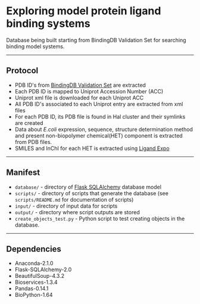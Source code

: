 # Exploring model protein ligand binding systems

Database being built starting from BindingDB Validation Set for searching binding model systems.

----
## Protocol
* PDB ID's from [BindingDB Validation Set](http://www.bindingdb.org/validation_sets/index.jsp) are extracted
* Each PDB ID is mapped to Uniprot Accession Number (ACC) 
* Uniprot xml file is downloaded for each Uniprot ACC
* All PDB ID's associated to each Uniprot entry are extracted from xml files
* For each PDB ID, its PDB file is found in Hal cluster and their symlinks are created
* Data about *E.coli* expression, sequence, structure determination method and present non-biopolymer chemical(HET) component is extracted from PDB files.
* SMILES and InChI for each HET is extracted using [Ligand Expo](http://ligand-expo.rcsb.org/)
  

----
## Manifest
* `database/` - directory of [Flask SQLAlchemy](http://flask-sqlalchemy.pocoo.org/2.0/) database model
* `scripts/` - directory of scripts that generate the database (see `scripts/README.md` for documentation of scripts)
* `input/` - directory of input data for scripts
* `output/` - directory where script outputs are stored
* `create_objects_test.py` - Python script to test creating objects in the database.

----
## Dependencies
* Anaconda-2.1.0
* Flask-SQLAlchemy-2.0
* BeautifulSoup-4.3.2
* Bioservices-1.3.4
* Pandas-0.14.1
* BioPython-1.64
